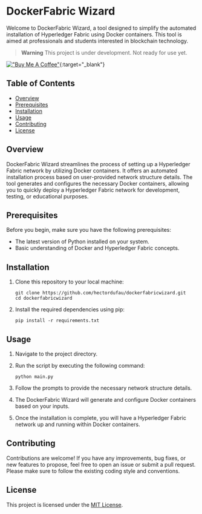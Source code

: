 # DockerFabric Wizard

Welcome to DockerFabric Wizard, a tool designed to simplify the automated installation of Hyperledger Fabric using Docker containers. This tool is aimed at professionals and students interested in blockchain technology.

> __Warning__
This project is under development. Not ready for use yet.

[!["Buy Me A Coffee"](https://www.buymeacoffee.com/assets/img/custom_images/orange_img.png)](https://www.buymeacoffee.com/hectordufau){:target="_blank"}

## Table of Contents

- [Overview](#overview)
- [Prerequisites](#prerequisites)
- [Installation](#installation)
- [Usage](#usage)
- [Contributing](#contributing)
- [License](#license)

## Overview

DockerFabric Wizard streamlines the process of setting up a Hyperledger Fabric network by utilizing Docker containers. It offers an automated installation process based on user-provided network structure details. The tool generates and configures the necessary Docker containers, allowing you to quickly deploy a Hyperledger Fabric network for development, testing, or educational purposes.

## Prerequisites

Before you begin, make sure you have the following prerequisites:

- The latest version of Python installed on your system.
- Basic understanding of Docker and Hyperledger Fabric concepts.

## Installation

1. Clone this repository to your local machine:

   ```
   git clone https://github.com/hectordufau/dockerfabricwizard.git
   cd dockerfabricwizard
   ```

2. Install the required dependencies using pip:

   ```
   pip install -r requirements.txt
   ```

## Usage

1. Navigate to the project directory.

2. Run the script by executing the following command:

   ```
   python main.py
   ```

3. Follow the prompts to provide the necessary network structure details.

4. The DockerFabric Wizard will generate and configure Docker containers based on your inputs.

5. Once the installation is complete, you will have a Hyperledger Fabric network up and running within Docker containers.

## Contributing

Contributions are welcome! If you have any improvements, bug fixes, or new features to propose, feel free to open an issue or submit a pull request. Please make sure to follow the existing coding style and conventions.

## License

This project is licensed under the [MIT License](https://chat.openai.com/LICENSE).
